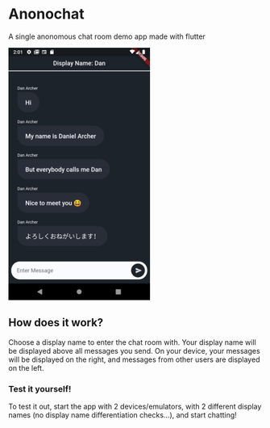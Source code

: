 # Anonochat

A single anonomous chat room demo app made with flutter


<img src="https://github.com/DanArcherOnline/anonochat/blob/master/anonochat_screenshot.png" height="500" />

## How does it work?

Choose a display name to enter the chat room with.
Your display name will be displayed above all messages you send.
On your device, your messages will be displayed on the right, and messages from other users are displayed on the left.

### Test it yourself!
To test it out, start the app with 2 devices/emulators, with 2 different display names (no display name differentiation checks...), and start chatting!
